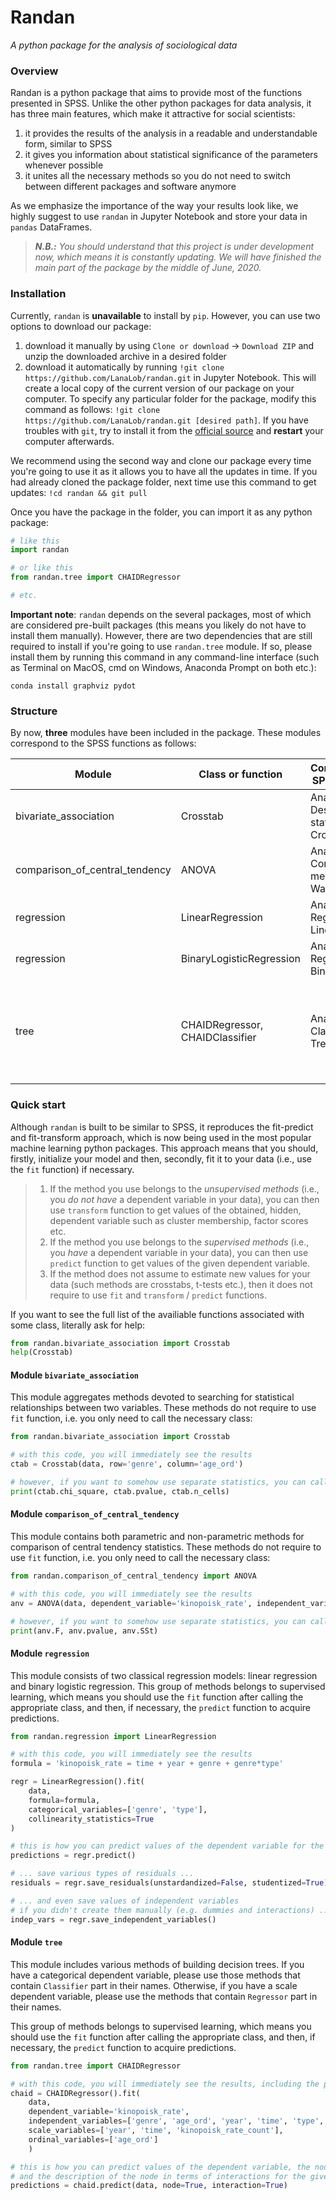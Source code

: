 # Randan
_A python package for the analysis of sociological data_

### Overview
Randan is a python package that aims to provide most of the functions presented in SPSS. Unlike the other python packages for data analysis, it has three main features, which make it attractive for social scientists:
1. it provides the results of the analysis in a readable and understandable form, similar to SPSS
2. it gives you information about statistical significance of the parameters whenever possible
3. it unites all the necessary methods so you do not need to switch between different packages and software anymore

As we emphasize the importance of the way your results look like, we highly suggest to use `randan` in Jupyter Notebook and store your data in `pandas` DataFrames.

> _**N.B.:** You should understand that this project is under development now, which means it is constantly updating. We will have finished the main part of the package by the middle of June, 2020._ 

### Installation
Currently, `randan` is **unavailable** to install by `pip`. However, you can use two options to download our package:

1. download it manually by using `Clone or download` -> `Download ZIP` and unzip the downloaded archive in a desired folder
2. download it automatically by running `!git clone https://github.com/LanaLob/randan.git` in Jupyter Notebook. This will create a local copy of the current version of our package on your computer. To specify any particular folder for the package, modify this command as follows: `!git clone https://github.com/LanaLob/randan.git [desired path]`. If you have troubles with `git`, try to install it from the [official source](https://git-scm.com/downloads) and **restart** your computer afterwards.

We recommend using the second way and clone our package every time you're going to use it as it allows you to have all the updates in time. If you had already cloned the package folder, next time use this command to get updates: `!cd randan && git pull` 



Once you have the package in the folder, you can import it as any python package:

```python
# like this
import randan

# or like this
from randan.tree import CHAIDRegressor

# etc.
```

**Important note**: `randan` depends on the several packages, most of which are considered pre-built packages (this means you likely do not have to install them manually). However, there are two dependencies that are still required to install if you're going to use `randan.tree` module. If so, please install them by running this command in any command-line interface (such as Terminal on MacOS, cmd on Windows, Anaconda Prompt on both etc.):

```
conda install graphviz pydot
```

### Structure
By now, **three** modules have been included in the package. These modules correspond to the SPSS functions as follows:

| Module | Class or function | Corresponding SPSS function | Description |
|--------|-------------------|-----------------------------|-------------|
| bivariate_association | Crosstab | Analyze -> Descriptive statistics -> Crosstabs | Analysis of contingency tables |
| comparison_of_central_tendency | ANOVA | Analyze -> Compare means -> One-Way ANOVA | Analysis of variance |
| regression | LinearRegression | Analyze -> Regression -> Linear | OLS regression |
| regression | BinaryLogisticRegression | Analyze -> Regression -> Binary Logistic | Binary logistic regression |
| tree | CHAIDRegressor, CHAIDClassifier | Analyze -> Classify -> Tree -> CHAID | CHAID decision tree for scale and categorical dependent variables, respectively | 

### Quick start
Although `randan` is built to be similar to SPSS, it reproduces the fit-predict and fit-transform approach, which is now being used in the most popular machine learning python packages. This approach means that you should, firstly, initialize your model and then, secondly, fit it to your data (i.e., use the `fit` function) if necessary. 
> 1. If the method you use belongs to the *unsupervised methods* (i.e., you *do not have* a dependent variable in your data), you can then use `transform` function to get values of the obtained, hidden, dependent variable such as cluster membership, factor scores etc. 
> 2. If the method you use belongs to the *supervised methods* (i.e., you *have* a dependent variable in your data), you can then use `predict` function to get values of the given dependent variable. 
> 3. If the method does not assume to estimate new values for your data (such methods are crosstabs, t-tests etc.), then it does not require to use `fit` and `transform` / `predict` functions. 

If you want to see the full list of the availiable functions associated with some class, literally ask for help:
```python
from randan.bivariate_association import Crosstab
help(Crosstab)
```

#### Module `bivariate_association`
This module aggregates methods devoted to searching for statistical relationships between two variables. These methods do not require to use `fit` function, i.e. you only need to call the necessary class:
```python
from randan.bivariate_association import Crosstab

# with this code, you will immediately see the results
ctab = Crosstab(data, row='genre', column='age_ord')

# however, if you want to somehow use separate statistics, you can call them this way
print(ctab.chi_square, ctab.pvalue, ctab.n_cells)
```

#### Module `comparison_of_central_tendency`
This module contains both parametric and non-parametric methods for comparison of central tendency statistics. These methods do not require to use `fit` function, i.e. you only need to call the necessary class:
```python
from randan.comparison_of_central_tendency import ANOVA

# with this code, you will immediately see the results
anv = ANOVA(data, dependent_variable='kinopoisk_rate', independent_variable='genre')

# however, if you want to somehow use separate statistics, you can call them this way
print(anv.F, anv.pvalue, anv.SSt)
```
#### Module `regression`
This module consists of two classical regression models: linear regression and binary logistic regression. This group of methods belongs to supervised learning, which means you should use the `fit` function after calling the appropriate class, and then, if necessary, the `predict` function to acquire predictions.
```python
from randan.regression import LinearRegression

# with this code, you will immediately see the results
formula = 'kinopoisk_rate = time + year + genre + genre*type'

regr = LinearRegression().fit(
    data, 
    formula=formula,
    categorical_variables=['genre', 'type'],
    collinearity_statistics=True
)

# this is how you can predict values of the dependent variable for the given data... 
predictions = regr.predict()

# ... save various types of residuals ...
residuals = regr.save_residuals(unstardandized=False, studentized=True)

# ... and even save values of independent variables 
# if you didn't create them manually (e.g. dummies and interactions) ...
indep_vars = regr.save_independent_variables()
```
#### Module `tree`
This module includes various methods of building decision trees. If you have a categorical dependent variable, please use those methods that contain `Classifier` part in their names. Otherwise, if you have a scale dependent variable, please use the methods that contain `Regressor` part in their names.

This group of methods belongs to supervised learning, which means you should use the `fit` function after calling the appropriate class, and then, if necessary, the `predict` function to acquire predictions.
```python
from randan.tree import CHAIDRegressor

# with this code, you will immediately see the results, including the plot of your tree
chaid = CHAIDRegressor().fit(
    data,
    dependent_variable='kinopoisk_rate',
    independent_variables=['genre', 'age_ord', 'year', 'time', 'type', 'kinopoisk_rate_count'],
    scale_variables=['year', 'time', 'kinopoisk_rate_count'],
    ordinal_variables=['age_ord']
    )

# this is how you can predict values of the dependent variable, the node membership, 
# and the description of the node in terms of interactions for the given data 
predictions = chaid.predict(data, node=True, interaction=True)
```
